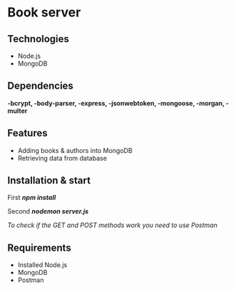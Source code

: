 # Book server

## Technologies
- Node.js
- MongoDB

## Dependencies
**-bcrypt,
-body-parser,
-express,
-jsonwebtoken,
-mongoose,
-morgan,
-multer**

## Features

- Adding books & authors into MongoDB
- Retrieving data from database

## Installation & start
First **_npm install_**

Second **_nodemon server.js_**

*To check if the GET and POST methods work you need to use Postman*

## Requirements

* Installed Node.js
* MongoDB
* Postman
